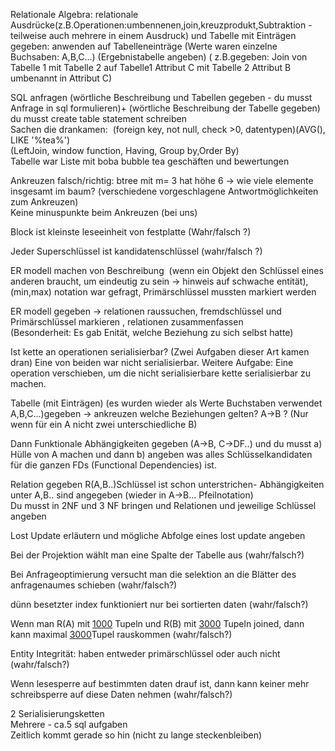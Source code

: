 Relationale Algebra: relationale Ausdrücke(z.B.Operationen:umbennenen,join,kreuzprodukt,Subtraktion - teilweise auch mehrere in einem Ausdruck) und Tabelle mit Einträgen gegeben:  anwenden auf Tabelleneinträge (Werte waren einzelne Buchsaben: A,B,C...) (Ergebnistabelle angeben) ( z.B.gegeben: Join von Tabelle 1 mit Tabelle 2 auf Tabelle1 Attribut C mit Tabelle 2 Attribut B umbenannt in Attribut C)

SQL anfragen (wörtliche Beschreibung und Tabellen gegeben - du musst Anfrage in sql formulieren)+ (wörtliche Beschreibung der Tabelle gegeben) du musst create table statement schreiben   
 Sachen die drankamen:  (foreign key, not null, check >0, datentypen)(AVG(), LIKE '%tea%')  
 (LeftJoin, window function, Having, Group by,Order By)  
 Tabelle war Liste mit boba bubble tea geschäften und bewertungen

Ankreuzen falsch/richtig: btree mit m= 3 hat höhe 6 -> wie viele elemente insgesamt im baum? (verschiedene vorgeschlagene Antwortmöglichkeiten zum Ankreuzen)  
Keine minuspunkte beim Ankreuzen (bei uns)

Block ist kleinste leseeinheit von festplatte (Wahr/falsch ?)

Jeder Superschlüssel ist kandidatenschlüssel (wahr/falsch ?)

ER modell machen von Beschreibung  (wenn ein Objekt den Schlüssel eines anderen braucht, um eindeutig zu sein -> hinweis auf schwache entität), (min,max) notation war gefragt, Primärschlüssel mussten markiert werden 

ER modell gegeben -> relationen raussuchen, fremdschlüssel und Primärschlüssel markieren , relationen zusammenfassen  
(Besonderheit: Es gab Enität, welche Beziehung zu sich selbst hatte)

Ist kette an operationen serialisierbar? (Zwei Aufgaben dieser Art kamen dran) Eine von beiden war nicht serialisierbar. Weitere Aufgabe: Eine operation verschieben, um die nicht serialisierbare kette serialisierbar zu machen.

Tabelle (mit Einträgen) (es wurden wieder als Werte Buchstaben verwendet A,B,C...)gegeben -> ankreuzen welche Beziehungen gelten? A->B ? (Nur wenn für ein A nicht zwei unterschiedliche B)

Dann Funktionale Abhängigkeiten gegeben (A->B, C->DF..) und du musst a) Hülle von A machen und dann b) angeben was alles Schlüsselkandidaten für die ganzen FDs (Functional Dependencies) ist.

Relation gegeben R(A,B..)Schlüssel ist schon unterstrichen- Abhängigkeiten unter A,B.. sind angegeben (wieder in A->B... Pfeilnotation)  
Du musst in 2NF und 3 NF bringen und Relationen und jeweilige Schlüssel angeben

Lost Update erläutern und mögliche Abfolge eines lost update angeben

Bei der Projektion wählt man eine Spalte der Tabelle aus (wahr/falsch?)

Bei Anfrageoptimierung versucht man die selektion an die Blätter des anfragenaumes schieben (wahr/falsch?)

dünn besetzter index funktioniert nur bei sortierten daten (wahr/falsch?)

Wenn man R(A) mit [1000](tel:1000) Tupeln und R(B) mit [3000](tel:3000) Tupeln joined, dann kann maximal [3000](tel:3000)Tupel rauskommen (wahr/falsch?)

Entity Integrität: haben entweder primärschlüssel oder auch nicht (wahr/falsch?)

Wenn lesesperre auf bestimmten daten drauf ist, dann kann keiner mehr schreibsperre auf diese Daten nehmen (wahr/falsch?)

2 Serialisierungsketten  
Mehrere - ca.5 sql aufgaben   
Zeitlich kommt gerade so hin (nicht zu lange steckenbleiben)